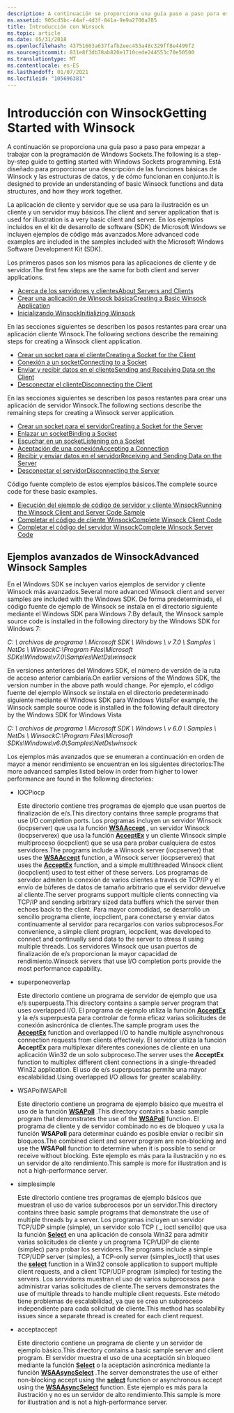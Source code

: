 ```yaml
---
description: A continuación se proporciona una guía paso a paso para empezar a trabajar con la programación de Windows Sockets.
ms.assetid: 905cd5bc-44af-4d3f-841a-9e9a2700a785
title: Introducción con Winsock
ms.topic: article
ms.date: 05/31/2018
ms.openlocfilehash: 43751663a637fafb2eec453a48c329ff8e4499f2
ms.sourcegitcommit: 831e8f3db78ab820e1710cede244553c70e50500
ms.translationtype: MT
ms.contentlocale: es-ES
ms.lasthandoff: 01/07/2021
ms.locfileid: "105696381"
---
```

# <a name="getting-started-with-winsock"></a><span data-ttu-id="cc20a-103">Introducción con Winsock</span><span class="sxs-lookup"><span data-stu-id="cc20a-103">Getting Started with Winsock</span></span>

<span data-ttu-id="cc20a-104">A continuación se proporciona una guía paso a paso para empezar a trabajar con la programación de Windows Sockets.</span><span class="sxs-lookup"><span data-stu-id="cc20a-104">The following is a step-by-step guide to getting started with Windows Sockets programming.</span></span> <span data-ttu-id="cc20a-105">Está diseñado para proporcionar una descripción de las funciones básicas de Winsock y las estructuras de datos, y de cómo funcionan en conjunto.</span><span class="sxs-lookup"><span data-stu-id="cc20a-105">It is designed to provide an understanding of basic Winsock functions and data structures, and how they work together.</span></span>

<span data-ttu-id="cc20a-106">La aplicación de cliente y servidor que se usa para la ilustración es un cliente y un servidor muy básicos.</span><span class="sxs-lookup"><span data-stu-id="cc20a-106">The client and server application that is used for illustration is a very basic client and server.</span></span> <span data-ttu-id="cc20a-107">En los ejemplos incluidos en el kit de desarrollo de software (SDK) de Microsoft Windows se incluyen ejemplos de código más avanzados.</span><span class="sxs-lookup"><span data-stu-id="cc20a-107">More advanced code examples are included in the samples included with the Microsoft Windows Software Development Kit (SDK).</span></span>

<span data-ttu-id="cc20a-108">Los primeros pasos son los mismos para las aplicaciones de cliente y de servidor.</span><span class="sxs-lookup"><span data-stu-id="cc20a-108">The first few steps are the same for both client and server applications.</span></span>

-   [<span data-ttu-id="cc20a-109">Acerca de los servidores y clientes</span><span class="sxs-lookup"><span data-stu-id="cc20a-109">About Servers and Clients</span></span>](about-clients-and-servers.md)
-   [<span data-ttu-id="cc20a-110">Crear una aplicación de Winsock básica</span><span class="sxs-lookup"><span data-stu-id="cc20a-110">Creating a Basic Winsock Application</span></span>](creating-a-basic-winsock-application.md)
-   [<span data-ttu-id="cc20a-111">Inicializando Winsock</span><span class="sxs-lookup"><span data-stu-id="cc20a-111">Initializing Winsock</span></span>](initializing-winsock.md)

<span data-ttu-id="cc20a-112">En las secciones siguientes se describen los pasos restantes para crear una aplicación cliente Winsock.</span><span class="sxs-lookup"><span data-stu-id="cc20a-112">The following sections describe the remaining steps for creating a Winsock client application.</span></span>

-   [<span data-ttu-id="cc20a-113">Crear un socket para el cliente</span><span class="sxs-lookup"><span data-stu-id="cc20a-113">Creating a Socket for the Client</span></span>](creating-a-socket-for-the-client.md)
-   [<span data-ttu-id="cc20a-114">Conexión a un socket</span><span class="sxs-lookup"><span data-stu-id="cc20a-114">Connecting to a Socket</span></span>](connecting-to-a-socket.md)
-   [<span data-ttu-id="cc20a-115">Enviar y recibir datos en el cliente</span><span class="sxs-lookup"><span data-stu-id="cc20a-115">Sending and Receiving Data on the Client</span></span>](sending-and-receiving-data-on-the-client.md)
-   [<span data-ttu-id="cc20a-116">Desconectar el cliente</span><span class="sxs-lookup"><span data-stu-id="cc20a-116">Disconnecting the Client</span></span>](disconnecting-the-client.md)

<span data-ttu-id="cc20a-117">En las secciones siguientes se describen los pasos restantes para crear una aplicación de servidor Winsock.</span><span class="sxs-lookup"><span data-stu-id="cc20a-117">The following sections describe the remaining steps for creating a Winsock server application.</span></span>

-   [<span data-ttu-id="cc20a-118">Crear un socket para el servidor</span><span class="sxs-lookup"><span data-stu-id="cc20a-118">Creating a Socket for the Server</span></span>](creating-a-socket-for-the-server.md)
-   [<span data-ttu-id="cc20a-119">Enlazar un socket</span><span class="sxs-lookup"><span data-stu-id="cc20a-119">Binding a Socket</span></span>](binding-a-socket.md)
-   [<span data-ttu-id="cc20a-120">Escuchar en un socket</span><span class="sxs-lookup"><span data-stu-id="cc20a-120">Listening on a Socket</span></span>](listening-on-a-socket.md)
-   [<span data-ttu-id="cc20a-121">Aceptación de una conexión</span><span class="sxs-lookup"><span data-stu-id="cc20a-121">Accepting a Connection</span></span>](accepting-a-connection.md)
-   [<span data-ttu-id="cc20a-122">Recibir y enviar datos en el servidor</span><span class="sxs-lookup"><span data-stu-id="cc20a-122">Receiving and Sending Data on the Server</span></span>](receiving-and-sending-data-on-the-server.md)
-   [<span data-ttu-id="cc20a-123">Desconectar el servidor</span><span class="sxs-lookup"><span data-stu-id="cc20a-123">Disconnecting the Server</span></span>](disconnecting-the-server.md)

<span data-ttu-id="cc20a-124">Código fuente completo de estos ejemplos básicos.</span><span class="sxs-lookup"><span data-stu-id="cc20a-124">The complete source code for these basic examples.</span></span>

-   [<span data-ttu-id="cc20a-125">Ejecución del ejemplo de código de servidor y cliente Winsock</span><span class="sxs-lookup"><span data-stu-id="cc20a-125">Running the Winsock Client and Server Code Sample</span></span>](finished-server-and-client-code.md)
-   [<span data-ttu-id="cc20a-126">Completar el código de cliente Winsock</span><span class="sxs-lookup"><span data-stu-id="cc20a-126">Complete Winsock Client Code</span></span>](complete-client-code.md)
-   [<span data-ttu-id="cc20a-127">Completar el código del servidor Winsock</span><span class="sxs-lookup"><span data-stu-id="cc20a-127">Complete Winsock Server Code</span></span>](complete-server-code.md)

## <a name="advanced-winsock-samples"></a><span data-ttu-id="cc20a-128">Ejemplos avanzados de Winsock</span><span class="sxs-lookup"><span data-stu-id="cc20a-128">Advanced Winsock Samples</span></span>

<span data-ttu-id="cc20a-129">En el Windows SDK se incluyen varios ejemplos de servidor y cliente Winsock más avanzados.</span><span class="sxs-lookup"><span data-stu-id="cc20a-129">Several more advanced Winsock client and server samples are included with the Windows SDK.</span></span> <span data-ttu-id="cc20a-130">De forma predeterminada, el código fuente de ejemplo de Winsock se instala en el directorio siguiente mediante el Windows SDK para Windows 7:</span><span class="sxs-lookup"><span data-stu-id="cc20a-130">By default, the Winsock sample source code is installed in the following directory by the Windows SDK for Windows 7:</span></span>

<span data-ttu-id="cc20a-131">*C: \\ archivos de programa \\ Microsoft SDK \\ Windows \\ v 7.0 \\ Samples \\ NetDs \\ Winsock*</span><span class="sxs-lookup"><span data-stu-id="cc20a-131">*C:\\Program Files\\Microsoft SDKs\\Windows\\v7.0\\Samples\\NetDs\\winsock*</span></span>

<span data-ttu-id="cc20a-132">En versiones anteriores del Windows SDK, el número de versión de la ruta de acceso anterior cambiaría.</span><span class="sxs-lookup"><span data-stu-id="cc20a-132">On earlier versions of the Windows SDK, the version number in the above path would change.</span></span> <span data-ttu-id="cc20a-133">Por ejemplo, el código fuente del ejemplo Winsock se instala en el directorio predeterminado siguiente mediante el Windows SDK para Windows Vista</span><span class="sxs-lookup"><span data-stu-id="cc20a-133">For example, the Winsock sample source code is installed in the following default directory by the Windows SDK for Windows Vista</span></span>

<span data-ttu-id="cc20a-134">*C: \\ archivos de programa \\ Microsoft SDK \\ Windows \\ v 6.0 \\ Samples \\ NetDs \\ Winsock*</span><span class="sxs-lookup"><span data-stu-id="cc20a-134">*C:\\Program Files\\Microsoft SDKs\\Windows\\v6.0\\Samples\\NetDs\\winsock*</span></span>

<span data-ttu-id="cc20a-135">Los ejemplos más avanzados que se enumeran a continuación en orden de mayor a menor rendimiento se encuentran en los siguientes directorios:</span><span class="sxs-lookup"><span data-stu-id="cc20a-135">The more advanced samples listed below in order from higher to lower performance are found in the following directories:</span></span>

-   <span data-ttu-id="cc20a-136">IOCP</span><span class="sxs-lookup"><span data-stu-id="cc20a-136">iocp</span></span>

    <span data-ttu-id="cc20a-137">Este directorio contiene tres programas de ejemplo que usan puertos de finalización de e/s.</span><span class="sxs-lookup"><span data-stu-id="cc20a-137">This directory contains three sample programs that use I/O completion ports.</span></span> <span data-ttu-id="cc20a-138">Los programas incluyen un servidor Winsock (iocpserver) que usa la función [**WSAAccept**](/windows/desktop/api/Winsock2/nf-winsock2-wsaaccept) , un servidor Winsock (iocpserverex) que usa la función [**AcceptEx**](/windows/win32/api/mswsock/nf-mswsock-acceptex) y un cliente Winsock simple multiproceso (iocpclient) que se usa para probar cualquiera de estos servidores.</span><span class="sxs-lookup"><span data-stu-id="cc20a-138">The programs include a Winsock server (iocpserver) that uses the [**WSAAccept**](/windows/desktop/api/Winsock2/nf-winsock2-wsaaccept) function, a Winsock server (iocpserverex) that uses the [**AcceptEx**](/windows/win32/api/mswsock/nf-mswsock-acceptex) function, and a simple multithreaded Winsock client (iocpclient) used to test either of these servers.</span></span> <span data-ttu-id="cc20a-139">Los programas de servidor admiten la conexión de varios clientes a través de TCP/IP y el envío de búferes de datos de tamaño arbitrario que el servidor devuelve al cliente.</span><span class="sxs-lookup"><span data-stu-id="cc20a-139">The server programs support multiple clients connecting via TCP/IP and sending arbitrary sized data buffers which the server then echoes back to the client.</span></span> <span data-ttu-id="cc20a-140">Para mayor comodidad, se desarrolló un sencillo programa cliente, iocpclient, para conectarse y enviar datos continuamente al servidor para recargarlos con varios subprocesos.</span><span class="sxs-lookup"><span data-stu-id="cc20a-140">For convenience, a simple client program, iocpclient, was developed to connect and continually send data to the server to stress it using multiple threads.</span></span> <span data-ttu-id="cc20a-141">Los servidores Winsock que usan puertos de finalización de e/s proporcionan la mayor capacidad de rendimiento.</span><span class="sxs-lookup"><span data-stu-id="cc20a-141">Winsock servers that use I/O completion ports provide the most performance capability.</span></span>

-   <span data-ttu-id="cc20a-142">superpone</span><span class="sxs-lookup"><span data-stu-id="cc20a-142">overlap</span></span>

    <span data-ttu-id="cc20a-143">Este directorio contiene un programa de servidor de ejemplo que usa e/s superpuesta.</span><span class="sxs-lookup"><span data-stu-id="cc20a-143">This directory contains a sample server program that uses overlapped I/O.</span></span> <span data-ttu-id="cc20a-144">El programa de ejemplo utiliza la función [**AcceptEx**](/windows/win32/api/mswsock/nf-mswsock-acceptex) y la e/s superpuesta para controlar de forma eficaz varias solicitudes de conexión asincrónica de clientes.</span><span class="sxs-lookup"><span data-stu-id="cc20a-144">The sample program uses the [**AcceptEx**](/windows/win32/api/mswsock/nf-mswsock-acceptex) function and overlapped I/O to handle multiple asynchronous connection requests from clients effectively.</span></span> <span data-ttu-id="cc20a-145">El servidor utiliza la función **AcceptEx** para multiplexar diferentes conexiones de cliente en una aplicación Win32 de un solo subproceso.</span><span class="sxs-lookup"><span data-stu-id="cc20a-145">The server uses the **AcceptEx** function to multiplex different client connections in a single-threaded Win32 application.</span></span> <span data-ttu-id="cc20a-146">El uso de e/s superpuestas permite una mayor escalabilidad.</span><span class="sxs-lookup"><span data-stu-id="cc20a-146">Using overlapped I/O allows for greater scalability.</span></span>

-   <span data-ttu-id="cc20a-147">WSAPoll</span><span class="sxs-lookup"><span data-stu-id="cc20a-147">WSAPoll</span></span>

    <span data-ttu-id="cc20a-148">Este directorio contiene un programa de ejemplo básico que muestra el uso de la función [**WSAPoll**](/windows/win32/api/winsock2/nf-winsock2-wsapoll) .</span><span class="sxs-lookup"><span data-stu-id="cc20a-148">This directory contains a basic sample program that demonstrates the use of the [**WSAPoll**](/windows/win32/api/winsock2/nf-winsock2-wsapoll) function.</span></span> <span data-ttu-id="cc20a-149">El programa de cliente y de servidor combinado no es de bloqueo y usa la función **WSAPoll** para determinar cuándo es posible enviar o recibir sin bloqueos.</span><span class="sxs-lookup"><span data-stu-id="cc20a-149">The combined client and server program are non-blocking and use the **WSAPoll** function to determine when it is possible to send or receive without blocking.</span></span> <span data-ttu-id="cc20a-150">Este ejemplo es más para la ilustración y no es un servidor de alto rendimiento.</span><span class="sxs-lookup"><span data-stu-id="cc20a-150">This sample is more for illustration and is not a high-performance server.</span></span>

-   <span data-ttu-id="cc20a-151">simple</span><span class="sxs-lookup"><span data-stu-id="cc20a-151">simple</span></span>

    <span data-ttu-id="cc20a-152">Este directorio contiene tres programas de ejemplo básicos que muestran el uso de varios subprocesos por un servidor.</span><span class="sxs-lookup"><span data-stu-id="cc20a-152">This directory contains three basic sample programs that demonstrate the use of multiple threads by a server.</span></span> <span data-ttu-id="cc20a-153">Los programas incluyen un servidor TCP/UDP simple (simple), un servidor solo TCP ( \_ ioctl sencillo) que usa la función [**Select**](/windows/desktop/api/Winsock2/nf-winsock2-select) en una aplicación de consola Win32 para admitir varias solicitudes de cliente y un programa TCP/UDP de cliente (simplec) para probar los servidores.</span><span class="sxs-lookup"><span data-stu-id="cc20a-153">The programs include a simple TCP/UDP server (simples), a TCP-only server (simples\_ioctl) that uses the [**select**](/windows/desktop/api/Winsock2/nf-winsock2-select) function in a Win32 console application to support multiple client requests, and a client TCP/UDP program (simplec) for testing the servers.</span></span> <span data-ttu-id="cc20a-154">Los servidores muestran el uso de varios subprocesos para administrar varias solicitudes de cliente.</span><span class="sxs-lookup"><span data-stu-id="cc20a-154">The servers demonstrates the use of multiple threads to handle multiple client requests.</span></span> <span data-ttu-id="cc20a-155">Este método tiene problemas de escalabilidad, ya que se crea un subproceso independiente para cada solicitud de cliente.</span><span class="sxs-lookup"><span data-stu-id="cc20a-155">This method has scalability issues since a separate thread is created for each client request.</span></span>

-   <span data-ttu-id="cc20a-156">accept</span><span class="sxs-lookup"><span data-stu-id="cc20a-156">accept</span></span>

    <span data-ttu-id="cc20a-157">Este directorio contiene un programa de cliente y un servidor de ejemplo básico.</span><span class="sxs-lookup"><span data-stu-id="cc20a-157">This directory contains a basic sample server and client program.</span></span> <span data-ttu-id="cc20a-158">El servidor muestra el uso de una aceptación sin bloqueo mediante la función [**Select**](/windows/desktop/api/Winsock2/nf-winsock2-select) o la aceptación asincrónica mediante la función [**WSAAsyncSelect**](/windows/desktop/api/winsock/nf-winsock-wsaasyncselect) .</span><span class="sxs-lookup"><span data-stu-id="cc20a-158">The server demonstrates the use of either non-blocking accept using the [**select**](/windows/desktop/api/Winsock2/nf-winsock2-select) function or asynchronous accept using the [**WSAAsyncSelect**](/windows/desktop/api/winsock/nf-winsock-wsaasyncselect) function.</span></span> <span data-ttu-id="cc20a-159">Este ejemplo es más para la ilustración y no es un servidor de alto rendimiento.</span><span class="sxs-lookup"><span data-stu-id="cc20a-159">This sample is more for illustration and is not a high-performance server.</span></span>

 

 
